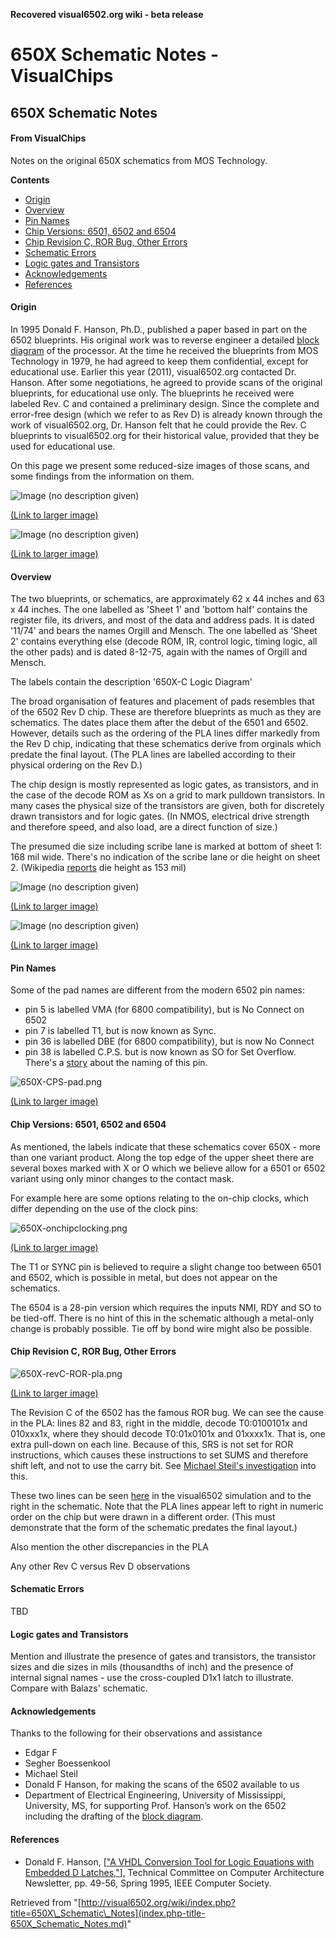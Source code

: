 **Recovered visual6502.org wiki - beta release**

# 650X Schematic Notes - VisualChips

## 650X Schematic Notes

#### From VisualChips

Notes on the original 650X schematics from MOS Technology.

**Contents**

- [Origin](#origin)
- [Overview](#overview)
- [Pin Names](#pin-names)
- [Chip Versions: 6501, 6502 and 6504](#chip-versions-6501-6502-and-6504)
- [Chip Revision C, ROR Bug, Other Errors](#chip-revision-c-ror-bug-other-errors)
- [Schematic Errors](#schematic-errors)
- [Logic gates and Transistors](#logic-gates-and-transistors)
- [Acknowledgements](#acknowledgements)
- [References](#references)

#### Origin

In 1995 Donald F. Hanson, Ph.D., published a paper based in part on the 6502 blueprints.  His original work was to reverse engineer a detailed [block diagram](index.php-title-Hanson~s_Block_Diagram.md) of the processor.  At the time he received the blueprints from MOS Technology in 1979, he had agreed to keep them confidential, except for educational use.  Earlier this year (2011), visual6502.org contacted Dr. Hanson.  After some negotiations, he agreed to provide scans of the original blueprints, for educational use only.  The blueprints he received were labeled Rev. C and contained a preliminary design.  Since the complete and error-free design (which we refer to as Rev D) is already known through the work of visual6502.org, Dr. Hanson felt that he could provide the Rev. C blueprints to visual6502.org for their historical value, provided that they be used for educational use.

On this page we present some reduced-size images of those scans, and some findings from the information on them.

![Image (no description given)](images/thumb/6/6a/6502_schematic_sheet2-8-12-75.jpeg/600px-6502_schematic_sheet2-8-12-75.jpeg)

[(Link to larger image)](index.php-title-File-6502_schematic_sheet2-8-12-75.jpeg.md)

![Image (no description given)](images/thumb/5/59/6502_schematic_sheet1-11-74.jpeg/600px-6502_schematic_sheet1-11-74.jpeg)

[(Link to larger image)](index.php-title-File-6502_schematic_sheet1-11-74.jpeg.md)

#### Overview

The two blueprints, or schematics, are approximately 62 x 44 inches and 63 x 44 inches. The one labelled as 'Sheet 1' and 'bottom half' contains the register file, its drivers, and most of the data and address pads. It is dated '11/74' and bears the names Orgill and Mensch. The one labelled as 'Sheet 2' contains everything else (decode ROM, IR, control logic, timing logic, all the other pads) and is dated 8-12-75, again with the names of Orgill and Mensch.

The labels contain the description '650X-C Logic Diagram'

The broad organisation of features and placement of pads resembles that of the 6502 Rev D chip.  These are therefore blueprints as much as they are schematics. The dates place them after the debut of the 6501 and 6502. However, details such as the ordering of the PLA lines differ markedly from the Rev D chip, indicating that these schematics derive from orginals which predate the final layout.  (The PLA lines are labelled according to their physical ordering on the Rev D.)

The chip design is mostly represented as logic gates, as transistors, and in the case of the decode ROM as Xs on a grid to mark pulldown transistors.  In many cases the physical size of the transistors are given, both for discretely drawn transistors and for logic gates. (In NMOS, electrical drive strength and therefore speed, and also load, are a direct function of size.)

The presumed die size including scribe lane is marked at bottom of sheet 1: 168 mil wide. There's no indication of the scribe lane or die height on sheet 2. (Wikipedia [reports](http://en.wikipedia.org/wiki/Motorola_6800#Design_team_break-up) die height as 153 mil)

![Image (no description given)](images/thumb/9/9e/6502_schematic_sheet1-11-74.id.jpeg/400px-6502_schematic_sheet1-11-74.id.jpeg)

[(Link to larger image)](index.php-title-File-6502_schematic_sheet1-11-74.id.jpeg.md)

![Image (no description given)](images/thumb/1/10/6502_schematic_sheet2-8-12-75.id.jpeg/400px-6502_schematic_sheet2-8-12-75.id.jpeg)

[(Link to larger image)](index.php-title-File-6502_schematic_sheet2-8-12-75.id.jpeg.md)

#### Pin Names

Some of the pad names are different from the modern 6502 pin names:

- pin 5 is labelled VMA (for 6800 compatibility), but is No Connect on 6502
- pin 7 is labelled T1, but is now known as Sync.
- pin 36 is labelled DBE (for 6800 compatibility), but is now No Connect
- pin 38 is labelled C.P.S. but is now known as SO for Set Overflow.  There's a [story](http://www.6502.org/tutorials/vflag.html) about the naming of this pin.

![650X-CPS-pad.png](images/1/13/650X-CPS-pad.png)

[(Link to larger image)](index.php-title-File-650X-CPS-pad.png.md)

#### Chip Versions: 6501, 6502 and 6504

As mentioned, the labels indicate that these schematics cover 650X - more than one variant product.  Along the top edge of the upper sheet there are several boxes marked with X or O which we believe allow for a 6501 or 6502 variant using only minor changes to the contact mask.

For example here are some options relating to the on-chip clocks, which differ depending on the use of the clock pins:

![650X-onchipclocking.png](images/thumb/1/1b/650X-onchipclocking.png/400px-650X-onchipclocking.png)

[(Link to larger image)](index.php-title-File-650X-onchipclocking.png.md)

The T1 or SYNC pin is believed to require a slight change too between 6501 and 6502, which is possible in metal, but does not appear on the schematics.

The 6504 is a 28-pin version which requires the inputs NMI, RDY and SO to be tied-off. There is no hint of this in the schematic although a metal-only change is probably possible. Tie off by bond wire might also be possible.

#### Chip Revision C, ROR Bug, Other Errors

![650X-revC-ROR-pla.png](images/5/56/650X-revC-ROR-pla.png)

[(Link to larger image)](index.php-title-File-650X-revC-ROR-pla.png.md)

The Revision C of the 6502 has the famous ROR bug. We can see the cause in the PLA: lines 82 and 83, right in the middle, decode T0:0100101x and 010xxx1x, where they should decode T0:01x0101x and 01xxxx1x.  That is, one extra pull-down on each line. Because of this, SRS is not set for ROR instructions, which causes these instructions to set SUMS and therefore shift left, and not to use the carry bit. See [Michael Steil's investigation](http://www.pagetable.com/?p=406) into this.

These two lines can be seen [here](http://visual6502.org/JSSim/expert.html?nosim=t&find=op-shift-right,op-T0-shift-right-a&panx=316.2&pany=103.9&zoom=5.0) in the visual6502 simulation and to the right in the schematic. Note that the PLA lines appear left to right in numeric order on the chip but were drawn in a different order.  (This must demonstrate that the form of the schematic predates the final layout.)

Also mention the other discrepancies in the PLA

Any other Rev C versus Rev D observations

#### Schematic Errors

TBD

#### Logic gates and Transistors

Mention and illustrate the presence of gates and transistors, the transistor sizes and die sizes in mils (thousandths of inch) and the presence of internal signal names - use the cross-coupled D1x1 latch to illustrate.  Compare with Balazs' schematic.

#### Acknowledgements

Thanks to the following for their observations and assistance

- Edgar F
- Segher Boessenkool
- Michael Steil
- Donald F Hanson, for making the scans of the 6502 available to us
- Department of Electrical Engineering, University of Mississippi, University, MS, for supporting Prof. Hanson’s work on the 6502 including the drafting of the [block diagram](index.php-title-Hanson~s_Block_Diagram.md).

#### References

- Donald F. Hanson, [["A VHDL Conversion Tool for Logic Equations with Embedded D Latches,"](http://www.witwright.com/DonPub/DSH_6502_ComputerArch.pdf)], Technical Committee on Computer Architecture Newsletter, pp. 49-56, Spring 1995, IEEE Computer Society.

Retrieved from "[http://visual6502.org/wiki/index.php?title=650X\_Schematic\_Notes](index.php-title-650X_Schematic_Notes.md)"

